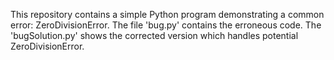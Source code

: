 This repository contains a simple Python program demonstrating a common error: ZeroDivisionError.  The file 'bug.py' contains the erroneous code. The 'bugSolution.py' shows the corrected version which handles potential ZeroDivisionError.